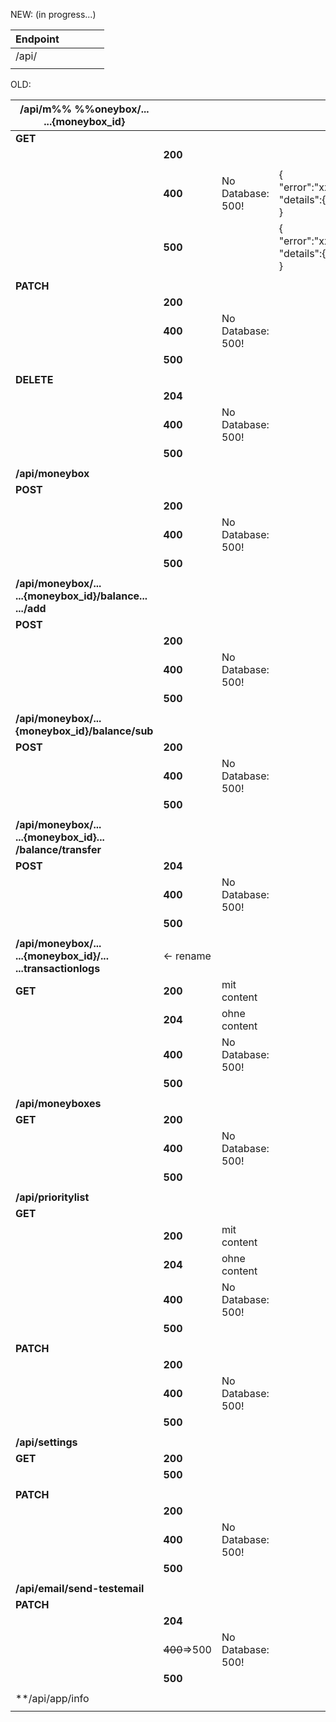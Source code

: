 

NEW: (in progress...)

| **Endpoint** |              |                   |                                    |     |
|--------------|--------------| ----------------- | ---------------------------------- | --- |
| /api/        |              |                   |                                    |     |
|              |              |                   |                                    |     |



OLD:

| /api/m%%  %%oneybox/...<br>...{moneybox_id}                         |              |                   |                                    |     |
| ------------------------------------------------------------------- | ------------ | ----------------- | ---------------------------------- | --- |
| **GET**                                                             |              |                   |                                    |     |
|                                                                     | **200**      |                   |                                    |     |
|                                                                     |              |                   |                                    |     |
|                                                                     | **400**      | No Database: 500! | { "error":"xxx"' "details":{}<br>} |     |
|                                                                     | **500**      |                   | { "error":"xxx"' "details":{}<br>} |     |
|                                                                     |              |                   |                                    |     |
| **PATCH**                                                           |              |                   |                                    |     |
|                                                                     | **200**      |                   |                                    |     |
|                                                                     | **400**      | No Database: 500! |                                    |     |
|                                                                     | **500**      |                   |                                    |     |
|                                                                     |              |                   |                                    |     |
| **DELETE**                                                          |              |                   |                                    |     |
|                                                                     | **204**      |                   |                                    |     |
|                                                                     | **400**      | No Database: 500! |                                    |     |
|                                                                     | **500**      |                   |                                    |     |
|                                                                     |              |                   |                                    |     |
| **/api/moneybox**                                                   |              |                   |                                    |     |
| **POST**                                                            |              |                   |                                    |     |
|                                                                     | **200**      |                   |                                    |     |
|                                                                     | **400**      | No Database: 500! |                                    |     |
|                                                                     | **500**      |                   |                                    |     |
|                                                                     |              |                   |                                    |     |
| **/api/moneybox/...<br>...{moneybox_id}/balance...<br>.../add**     |              |                   |                                    |     |
| **POST**                                                            |              |                   |                                    |     |
|                                                                     | **200**      |                   |                                    |     |
|                                                                     | **400**      | No Database: 500! |                                    |     |
|                                                                     | **500**      |                   |                                    |     |
|                                                                     |              |                   |                                    |     |
| **/api/moneybox/...<br>{moneybox_id}/balance/sub**                  |              |                   |                                    |     |
| **POST**                                                            | **200**      |                   |                                    |     |
|                                                                     | **400**      | No Database: 500! |                                    |     |
|                                                                     | **500**      |                   |                                    |     |
|                                                                     |              |                   |                                    |     |
| **/api/moneybox/...<br>...{moneybox_id}...<br>/balance/transfer**   |              |                   |                                    |     |
| **POST**                                                            | **204**      |                   |                                    |     |
|                                                                     | **400**      | No Database: 500! |                                    |     |
|                                                                     | **500**      |                   |                                    |     |
|                                                                     |              |                   |                                    |     |
| **/api/moneybox/...<br>...{moneybox_id}/...<br>...transactionlogs** | <- rename    |                   |                                    |     |
| **GET**                                                             | **200**      | mit content       |                                    |     |
|                                                                     | **204**      | ohne content      |                                    |     |
|                                                                     | **400**      | No Database: 500! |                                    |     |
|                                                                     | **500**      |                   |                                    |     |
|                                                                     |              |                   |                                    |     |
| **/api/moneyboxes**                                                 |              |                   |                                    |     |
| **GET**                                                             | **200**      |                   |                                    |     |
|                                                                     | **400**      | No Database: 500! |                                    |     |
|                                                                     | **500**      |                   |                                    |     |
|                                                                     |              |                   |                                    |     |
| **/api/prioritylist**                                               |              |                   |                                    |     |
| **GET**                                                             |              |                   |                                    |     |
|                                                                     | **200**      | mit content       |                                    |     |
|                                                                     | **204**      | ohne content      |                                    |     |
|                                                                     | **400**      | No Database: 500! |                                    |     |
|                                                                     | **500**      |                   |                                    |     |
|                                                                     |              |                   |                                    |     |
| **PATCH**                                                           |              |                   |                                    |     |
|                                                                     | **200**      |                   |                                    |     |
|                                                                     | **400**      | No Database: 500! |                                    |     |
|                                                                     | **500**      |                   |                                    |     |
|                                                                     |              |                   |                                    |     |
| **/api/settings**                                                   |              |                   |                                    |     |
| **GET**                                                             | **200**      |                   |                                    |     |
|                                                                     | **500**      |                   |                                    |     |
|                                                                     |              |                   |                                    |     |
| **PATCH**                                                           |              |                   |                                    |     |
|                                                                     | **200**      |                   |                                    |     |
|                                                                     | **400**      | No Database: 500! |                                    |     |
|                                                                     | **500**      |                   |                                    |     |
|                                                                     |              |                   |                                    |     |
| **/api/email/send-testemail**                                       |              |                   |                                    |     |
| **PATCH**                                                           |              |                   |                                    |     |
|                                                                     | **204**      |                   |                                    |     |
|                                                                     | ~~400~~=>500 | No Database: 500! |                                    |     |
|                                                                     | **500**      |                   |                                    |     |
|                                                                     |              |                   |                                    |     |
| **/api/app/info                                                     |              |                   |                                    |     |
|                                                                     |              |                   |                                    |     |



